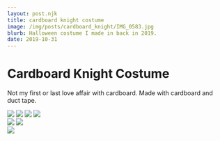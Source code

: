 ```yaml
---
layout: post.njk
title: cardboard knight costume
image: /img/posts/cardboard_knight/IMG_0583.jpg
blurb: Halloween costume I made in back in 2019. 
date: 2019-10-31
---
```

# Cardboard Knight Costume
Not my first or last love affair with cardboard. Made with cardboard and duct tape.
<div picture-grid="4">
<img src="/img/posts/cardboard_knight/IMG_0574.jpg"/>
<img src="/img/posts/cardboard_knight/IMG_0575.jpg"/>
<img src="/img/posts/cardboard_knight/IMG_0580.jpg"/>
<img src="/img/posts/cardboard_knight/IMG_0581.jpg"/>
</div>
<div picture-grid>
<img src="/img/posts/cardboard_knight/IMG_0608.jpg"/>
<img src="/img/posts/cardboard_knight/DSC09905.jpg"/>
</div>
<img src="/img/posts/cardboard_knight/IMG_0583.jpg"/>